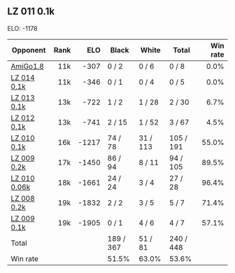 ## LZ 011 0.1k ##

ELO: -1178

Opponent | Rank | ELO | Black | White | Total | Win rate
---------|-----:|----:|-------|-------|-------|-------:
[AmiGo1.8](AmiGo1.8.md) | 11k | -307 | 0 / 2 | 0 / 6 | 0 / 8 | 0.0%
[LZ 014 0.1k](LZ%20014%200.1k.md) | 11k | -346 | 0 / 1 | 0 / 4 | 0 / 5 | 0.0%
[LZ 013 0.1k](LZ%20013%200.1k.md) | 13k | -722 | 1 / 2 | 1 / 28 | 2 / 30 | 6.7%
[LZ 012 0.1k](LZ%20012%200.1k.md) | 13k | -741 | 2 / 15 | 1 / 52 | 3 / 67 | 4.5%
[LZ 010 0.1k](LZ%20010%200.1k.md) | 16k | -1217 | 74 / 78 | 31 / 113 | 105 / 191 | 55.0%
[LZ 009 0.2k](LZ%20009%200.2k.md) | 17k | -1450 | 86 / 94 | 8 / 11 | 94 / 105 | 89.5%
[LZ 010 0.06k](LZ%20010%200.06k.md) | 18k | -1661 | 24 / 24 | 3 / 4 | 27 / 28 | 96.4%
[LZ 008 0.2k](LZ%20008%200.2k.md) | 19k | -1832 | 2 / 2 | 3 / 5 | 5 / 7 | 71.4%
[LZ 009 0.1k](LZ%20009%200.1k.md) | 19k | -1905 | 0 / 1 | 4 / 6 | 4 / 7 | 57.1%
Total | | | 189 / 367 | 51 / 81 | 240 / 448 | 
Win rate| | | 51.5% | 63.0% | 53.6% | 
